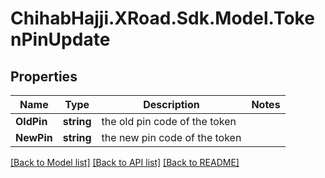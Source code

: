 # ChihabHajji.XRoad.Sdk.Model.TokenPinUpdate

## Properties

Name | Type | Description | Notes
------------ | ------------- | ------------- | -------------
**OldPin** | **string** | the old pin code of the token | 
**NewPin** | **string** | the new pin code of the token | 

[[Back to Model list]](../README.md#documentation-for-models) [[Back to API list]](../README.md#documentation-for-api-endpoints) [[Back to README]](../README.md)

